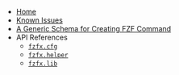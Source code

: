 <!-- markdownlint-disable MD001 MD013 MD034 MD033 MD051 MD041 -->

- [Home](/)
- [Known Issues](/KnownIssues.md)
- [A Generic Schema for Creating FZF Command](/GenericSchema.md)
- API References
  - [`fzfx.cfg`](/ApiReferences/fzfx_cfg.md)
  - [`fzfx.helper`](/ApiReferences/fzfx_helper.md)
  - [`fzfx.lib`](/ApiReferences/fzfx_lib.md)
